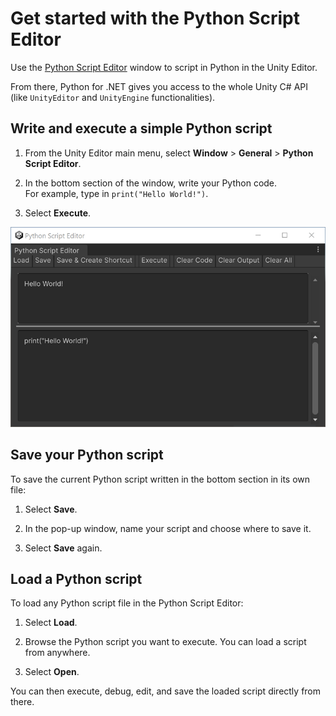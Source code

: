 # Get started with the Python Script Editor

Use the [Python Script Editor](ref-script-editor.md) window to script in Python in the Unity Editor.

From there, Python for .NET gives you access to the whole Unity C# API (like `UnityEditor` and `UnityEngine` functionalities).

## Write and execute a simple Python script

1. From the Unity Editor main menu, select **Window** > **General** > **Python Script Editor**.

2. In the bottom section of the window, write your Python code.  
   For example, type in `print("Hello World!")`.

3. Select **Execute**.

![Using the Python Script Editor](images/python-console-example-get-started.png)

## Save your Python script

To save the current Python script written in the bottom section in its own file:

1. Select **Save**.

2. In the pop-up window, name your script and choose where to save it.

3. Select **Save** again.

## Load a Python script

To load any Python script file in the Python Script Editor:

1. Select **Load**.

2. Browse the Python script you want to execute. You can load a script from anywhere.

3. Select **Open**.

You can then execute, debug, edit, and save the loaded script directly from there.
